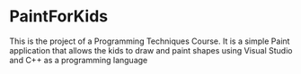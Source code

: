 # PaintForKids
This is the project of a Programming Techniques Course. It is a simple Paint application that allows the kids to draw and paint shapes using Visual Studio and C++ as a programming language 
